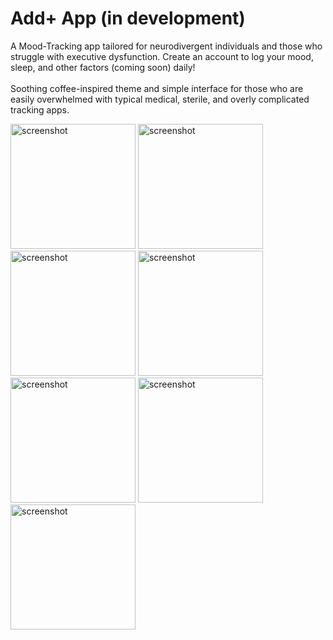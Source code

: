 # Add+ App (in development)
A Mood-Tracking app tailored for neurodivergent individuals and those who struggle with executive dysfunction.
Create an account to log your mood, sleep, and other factors (coming soon) daily!
<br></br>
Soothing coffee-inspired theme and simple interface for those who are easily overwhelmed with typical medical, sterile, and overly complicated tracking apps.

<img src="https://user-images.githubusercontent.com/17814498/138631696-8f073d9a-bee1-4c1b-8ac8-433c9871e0de.PNG" alt="screenshot" style="width:200px;"/>
<img src="https://user-images.githubusercontent.com/17814498/138631705-c5ab7c77-d22a-4584-89c1-968a8ea51c01.PNG" alt="screenshot" style="width:200px;"/>
<img src="https://user-images.githubusercontent.com/17814498/138631717-c907a266-9a1b-40fb-b6f2-04a0bf4ac06f.PNG" alt="screenshot" style="width:200px;"/>
<img src="https://user-images.githubusercontent.com/17814498/138631726-00ceead1-f6f0-4098-aaa2-8d08840b2968.PNG" alt="screenshot" style="width:200px;"/>
<img src="https://user-images.githubusercontent.com/17814498/138631739-bc159150-d583-46b7-8af2-84a05e7111d7.PNG" alt="screenshot" style="width:200px;"/>
<img src="https://user-images.githubusercontent.com/17814498/138631748-04c6add1-8ec0-4f65-9398-794ada75adae.PNG" alt="screenshot" style="width:200px;"/>
<img src="https://user-images.githubusercontent.com/17814498/138631763-d22d3524-db58-4693-845d-12f33d17f56c.PNG" alt="screenshot" style="width:200px;"/>
